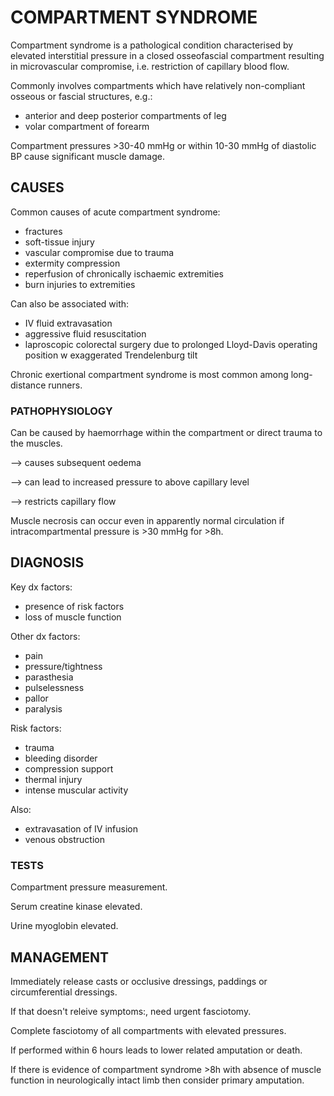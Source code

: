 # COMPARTMENT SYNDROME

Compartment syndrome is a pathological condition characterised by elevated interstitial pressure in a closed osseofascial compartment resulting in microvascular compromise, i.e. restriction of capillary blood flow.

Commonly involves compartments which have relatively non-compliant osseous or fascial structures, e.g.:

- anterior and deep posterior compartments of leg
- volar compartment of forearm

Compartment pressures >30-40 mmHg or within 10-30 mmHg of diastolic BP cause significant muscle damage.

## CAUSES

Common causes of acute compartment syndrome:

- fractures
- soft-tissue injury
- vascular compromise due to trauma
- extermity compression
- reperfusion of chronically ischaemic extremities
- burn injuries to extremities

Can also be associated with:

- IV fluid extravasation
- aggressive fluid resuscitation
- laproscopic colorectal surgery due to prolonged Lloyd-Davis operating position w exaggerated Trendelenburg tilt

Chronic exertional compartment syndrome is most common among long-distance runners.

### PATHOPHYSIOLOGY

Can be caused by haemorrhage within the compartment or direct trauma to the muscles. 

--> causes subsequent oedema

--> can lead to increased pressure to above capillary level

--> restricts capillary flow

Muscle necrosis can occur even in apparently normal circulation if intracompartmental pressure is >30 mmHg for >8h.

## DIAGNOSIS

Key dx factors:

- presence of risk factors
- loss of muscle function

Other dx factors:

- pain
- pressure/tightness
- parasthesia
- pulselessness
- pallor
- paralysis

Risk factors:

- trauma
- bleeding disorder
- compression support
- thermal injury
- intense muscular activity

Also:

- extravasation of IV infusion
- venous obstruction

### TESTS

Compartment pressure measurement.

Serum creatine kinase elevated.

Urine myoglobin elevated.


## MANAGEMENT

Immediately release casts or occlusive dressings, paddings or circumferential dressings.

If that doesn't releive symptoms:, need urgent fasciotomy.

Complete fasciotomy of all compartments with elevated pressures.

If performed within 6 hours leads to lower related amputation or death.

If there is evidence of compartment syndrome >8h with absence of muscle function in neurologically intact limb then consider primary amputation.